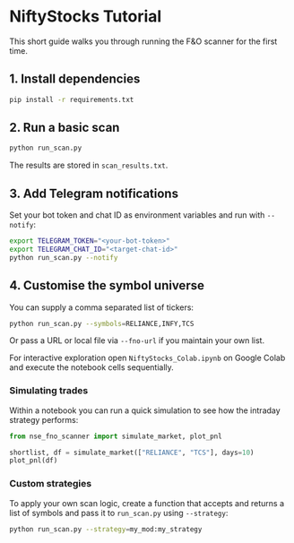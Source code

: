 # NiftyStocks Tutorial

This short guide walks you through running the F&O scanner for the first time.

## 1. Install dependencies
```bash
pip install -r requirements.txt
```

## 2. Run a basic scan
```bash
python run_scan.py
```
The results are stored in `scan_results.txt`.

## 3. Add Telegram notifications
Set your bot token and chat ID as environment variables and run with `--notify`:
```bash
export TELEGRAM_TOKEN="<your-bot-token>"
export TELEGRAM_CHAT_ID="<target-chat-id>"
python run_scan.py --notify
```

## 4. Customise the symbol universe
You can supply a comma separated list of tickers:
```bash
python run_scan.py --symbols=RELIANCE,INFY,TCS
```
Or pass a URL or local file via `--fno-url` if you maintain your own list.

For interactive exploration open `NiftyStocks_Colab.ipynb` on Google Colab and
execute the notebook cells sequentially.

### Simulating trades

Within a notebook you can run a quick simulation to see how the intraday
strategy performs:

```python
from nse_fno_scanner import simulate_market, plot_pnl

shortlist, df = simulate_market(["RELIANCE", "TCS"], days=10)
plot_pnl(df)
```

### Custom strategies

To apply your own scan logic, create a function that accepts and returns a list
of symbols and pass it to ``run_scan.py`` using ``--strategy``:

```bash
python run_scan.py --strategy=my_mod:my_strategy
```
